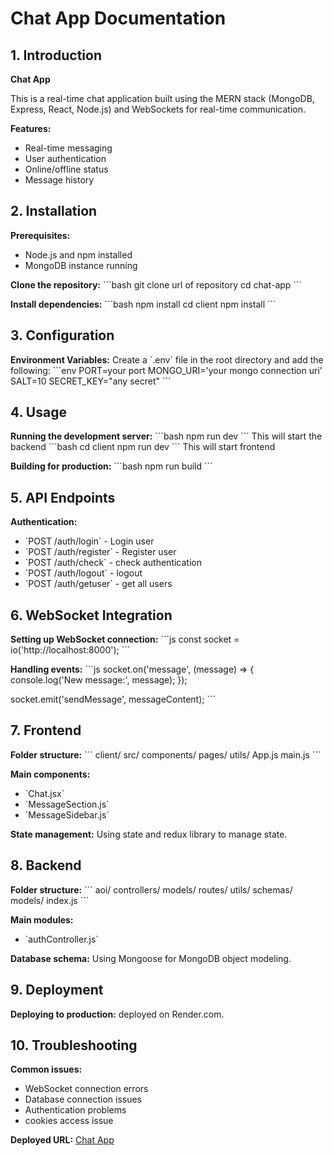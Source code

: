 
# Chat App Documentation

## 1. Introduction

**Chat App**

This is a real-time chat application built using the MERN stack (MongoDB, Express, React, Node.js) and WebSockets for real-time communication.

**Features:**
- Real-time messaging
- User authentication
- Online/offline status
- Message history

## 2. Installation

**Prerequisites:**
- Node.js and npm installed
- MongoDB instance running

**Clone the repository:**
\`\`\`bash
git clone url of repository
cd chat-app
\`\`\`

**Install dependencies:**
\`\`\`bash
npm install
cd client
npm install
\`\`\`

## 3. Configuration

**Environment Variables:**
Create a \`.env\` file in the root directory and add the following:
\`\`\`env
PORT=your port
MONGO_URI='your mongo connection uri'
SALT=10
SECRET_KEY="any secret"
\`\`\`

## 4. Usage

**Running the development server:**
\`\`\`bash
npm run dev
\`\`\`
This will start the backend
\`\`\`bash
cd client
npm run dev
\`\`\`
This will start frontend

**Building for production:**
\`\`\`bash
npm run build
\`\`\`

## 5. API Endpoints

**Authentication:**
- \`POST /auth/login\` - Login user
- \`POST /auth/register\` - Register user
-  \`POST /auth/check\` - check authentication
- \`POST /auth/logout\` - logout
- \`POST /auth/getuser\` - get all users



## 6. WebSocket Integration

**Setting up WebSocket connection:**
\`\`\`js
const socket = io('http://localhost:8000');
\`\`\`

**Handling events:**
\`\`\`js
socket.on('message', (message) => {
  console.log('New message:', message);
});

socket.emit('sendMessage', messageContent);
\`\`\`

## 7. Frontend

**Folder structure:**
\`\`\`
client/
  src/
    components/
    pages/
    utils/
    App.js
    main.js
\`\`\`

**Main components:**
- \`Chat.jsx\`
- \`MessageSection.js\`
- \`MessageSidebar.js\`

**State management:**
Using state and redux library to manage state.

## 8. Backend

**Folder structure:**
\`\`\`
aoi/
  controllers/
  models/
  routes/
  utils/
  schemas/
  models/
  index.js
\`\`\`

**Main modules:**
- \`authController.js\`


**Database schema:**
Using Mongoose for MongoDB object modeling.



## 9. Deployment

**Deploying to production:**
deployed on Render.com.


## 10. Troubleshooting

**Common issues:**
- WebSocket connection errors
- Database connection issues
- Authentication problems
- cookies access issue

**Deployed URL:**
[Chat App](https://chatapp-fpc1.onrender.com)




